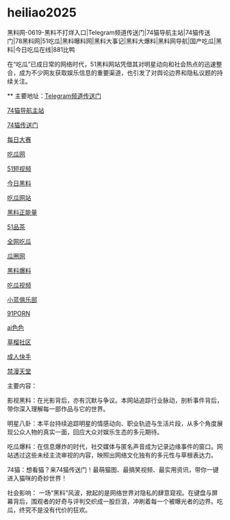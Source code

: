 # heiliao2025
黑料网-0619-黑料不打烊入口|Telegram频道传送门|74猫导航主站|74猫传送门|78黑料网|51吃瓜|黑料曝料网|黑料大事记|黑料大爆料|黑料网导航|国产吃瓜|黑料|今日吃瓜在线|881比鸭

在“吃瓜”已成日常的网络时代，51黑料网站凭借其对明星动向和社会热点的迅速整合，成为不少网友获取娱乐信息的重要渠道，也引发了对舆论边界和隐私议题的持续关注。

** 主要地址：<a href="https://74mao.com/">Telegram频道传送门</a>

<a href="https://74mao.com/">74猫导航主站</a>

<a href="https://74mao.com/">74猫传送门</a>

<a href="https://pc1-26.pages.dev/">每日大赛</a>

<a href="https://cg1-39.pages.dev/">吃瓜网</a>

<a href="https://pc2-25.pages.dev/">51短视频</a>

<a href="https://pc10-24.pages.dev/">今日黑料</a>

<a href="https://cg1-27.pages.dev/">吃瓜网站</a>

<a href="https://cg8-12.pages.dev/">黑料正能量</a>

<a href="https://pc8-34.pages.dev/">51品茶</a>

<a href="https://cg4-21.pages.dev/">全网吃瓜</a>

<a href="https://cg6-21.pages.dev/">瓜圈网</a>

<a href="https://cg5-24.pages.dev/">黑料爆料</a>

<a href="https://cg9-07.pages.dev/">吃瓜视频</a>

<a href="https://xiao-lan.pages.dev/">小蓝俱乐部</a>

<a href="https://porn05.pages.dev/">91PORN</a>

<a href="https://aisese.pages.dev/">ai色色</a>

<a href="https://cao-liu.pages.dev/">草榴社区</a>

<a href="https://chengren-05.pages.dev/">成人快手</a>

<a href="https://jin-man.pages.dev/">禁漫天堂</a>

主要内容：

影视黑料：在光影背后，亦有沉默与争议。本网站追踪行业脉动，剖析事件背后，带你深入理解每一部作品与它的世界。

明星八卦：本平台持续追踪明星的情感动向、职业轨迹与生活片段，从多个角度展现公众人物的真实一面，回应大众对娱乐生态的多元期待。

吃瓜爆料：在信息爆炸的时代，社交媒体与匿名声音成为记录边缘事件的窗口。网站透过这些未经主流审视的内容，映照出网络文化独有的多元性与草根表达力。

74猫：想看猫？来74猫传送门！最萌猫图、最搞笑视频、最实用资讯，带你一键进入猫咪的奇妙世界！

社会影响：
一场“黑料”风波，掀起的是网络世界对隐私的肆意窥视。在键盘与屏幕背后，围观者的好奇与评判交织成一股巨浪，冲刷着每一个被曝光者的边界。吃瓜，终究不是没有代价的狂欢。
